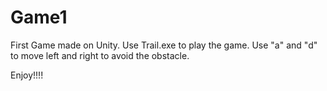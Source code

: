 # Game1
First Game made on Unity. Use Trail.exe to play the game.
Use "a" and "d" to move left and right to avoid the obstacle.


Enjoy!!!!
